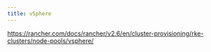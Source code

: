 ```yaml
---
title: vSphere
---
```


https://rancher.com/docs/rancher/v2.6/en/cluster-provisioning/rke-clusters/node-pools/vsphere/